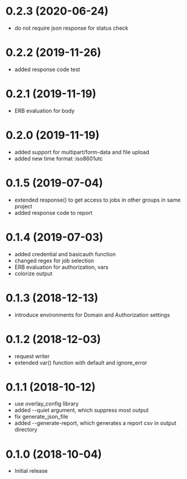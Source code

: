 0.2.3 (2020-06-24)
==================

- do not require json response for status check

0.2.2 (2019-11-26)
==================

- added response code test

0.2.1 (2019-11-19)
==================

- ERB evaluation for body

0.2.0 (2019-11-19)
==================

- added support for multipart/form-data and file upload
- added new time format :iso8601utc

0.1.5 (2019-07-04)
==================

- extended response() to get access to jobs in other groups in same project
- added response code to report

0.1.4 (2019-07-03)
==================

- added credential and basicauth function
- changed regex for job selection
- ERB evaluation for authorization, vars
- colorize output

0.1.3 (2018-12-13)
==================

- introduce environments for Domain and Authorization settings

0.1.2 (2018-12-03)
==================

- request writer
- extended var() function with default and ignore\_error

0.1.1 (2018-10-12)
==================

- use overlay\_config library
- added --quiet argument, which suppress most output
- fix generate\_json\_file
- added --generate-report, which generates a report csv in output directory

0.1.0 (2018-10-04)
==================

- Initial release
